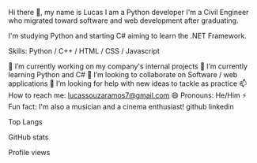 Hi there 👋, my name is Lucas
I am a Python developer
I'm a Civil Engineer who migrated toward software and web development after graduating.

I'm studying Python and starting C# aiming to learn the .NET Framework.

Skills: Python / C++ / HTML / CSS / Javascript

🔭 I’m currently working on my company's internal projects
🌱 I’m currently learning Python and C#
👯 I’m looking to collaborate on Software / web applications
🤔 I’m looking for help with new ideas to tackle as practice
📫 How to reach me: lucassouzaramos7@gmail.com
😄 Pronouns: He/Him
⚡ Fun fact: I'm also a musician and a cinema enthusiast!
github linkedin

Top Langs

GitHub stats

Profile views